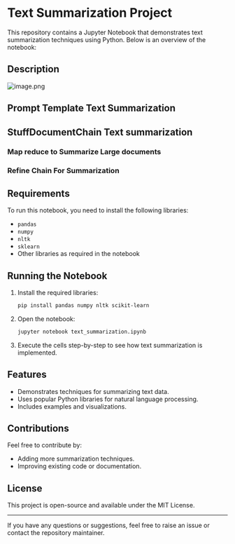 
# Text Summarization Project

This repository contains a Jupyter Notebook that demonstrates text summarization techniques using Python. Below is an overview of the notebook:

## Description

![image.png](attachment:image.png)
## Prompt Template Text Summarization
## StuffDocumentChain Text summarization
### Map reduce to Summarize Large documents
### Refine Chain For Summarization


## Requirements

To run this notebook, you need to install the following libraries:
- `pandas`
- `numpy`
- `nltk`
- `sklearn`
- Other libraries as required in the notebook

## Running the Notebook

1. Install the required libraries:
   ```bash
   pip install pandas numpy nltk scikit-learn
   ```

2. Open the notebook:
   ```bash
   jupyter notebook text_summarization.ipynb
   ```

3. Execute the cells step-by-step to see how text summarization is implemented.

## Features

- Demonstrates techniques for summarizing text data.
- Uses popular Python libraries for natural language processing.
- Includes examples and visualizations.

## Contributions

Feel free to contribute by:
- Adding more summarization techniques.
- Improving existing code or documentation.

## License

This project is open-source and available under the MIT License.

---

If you have any questions or suggestions, feel free to raise an issue or contact the repository maintainer.
